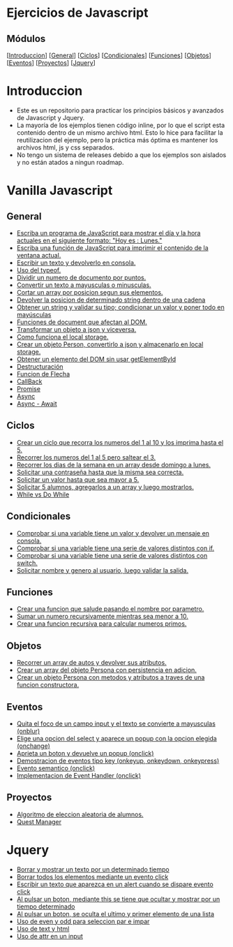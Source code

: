 # Ejercicios de Javascript

## Módulos
[[Introduccion](#introduccion)]
[[General](#general)]
[[Ciclos](#ciclos)]
[[Condicionales](#condicionales)]
[[Funciones](#funciones)]
[[Objetos](#objetos)]
[[Eventos](#eventos)]
[[Proyectos](#proyectos)]
[[Jquery](#jquery)]

# Introduccion
* Este es un repositorio para practicar los principios básicos y avanzados de Javascript y Jquery.
* La mayoría de los ejemplos tienen código inline, por lo que el script esta contenido dentro de un mismo archivo html. Esto lo hice para facilitar la reutilizacion del ejemplo, pero la práctica más óptima es mantener los archivos html, js y css separados.
* No tengo un sistema de releases debido a que los ejemplos son aislados y no están atados a ningun roadmap.

# Vanilla Javascript
## General
* [Escriba un programa de JavaScript para mostrar el día y la hora actuales en el siguiente formato: "Hoy es : Lunes."](general/date.js)
* [Escriba una función de JavaScript para imprimir el contenido de la ventana actual.](general/printer.html)
* [Escribir un texto y devolverlo en consola.](general/prompt.js)
* [Uso del typeof.](general/typeof.js)
* [Dividir un numero de documento por puntos.](general/dni.js)
* [Convertir un texto a mayusculas o minusculas.](general/lower_upper.js)
* [Cortar un array por posicion segun sus elementos.](general/split.js)
* [Devolver la posicion de determinado string dentro de una cadena](general/indexof.js)
* [Obtener un string y validar su tipo; condicionar un valor y poner todo en mayúsculas](general/indexof_type_upper.js)
* [Funciones de document que afectan al DOM.](general/dom)
* [Transformar un objeto a json y viceversa.](general/json.js)
* [Como funciona el local storage.](general/storage.js)
* [Crear un objeto Person, convertirlo a json y almacenarlo en local storage.](general/storage_json.js)
* [Obtener un elemento del DOM sin usar getElementById](general/woGetElementById.html)
* [Destructuración](general/destructuracion.js)
* [Funcion de Flecha](general/funcion_flecha.js)
* [CallBack](general/callback.js)
* [Promise](general/promise.js)
* [Async](general/async.js)
* [Async - Await](general/async_await.js)
## Ciclos
* [Crear un ciclo que recorra los numeros del 1 al 10 y los imprima hasta el 5.](ciclos/while_break.js)
* [Recorrer los numeros del 1 al 5 pero saltear el 3.](ciclos/for_continue.js)
* [Recorrer los dias de la semana en un array desde domingo a lunes.](ciclos/for.js)
* [Solicitar una contraseña hasta que la misma sea correcta.](ciclos/do_while.js)
* [Solicitar un valor hasta que sea mayor a 5.](ciclos/do_while_number.js)
* [Solicitar 5 alumnos, agregarlos a un array y luego mostrarlos.](ciclos/for_array.js)
* [While vs Do While](ciclos/while_do_while.js)
## Condicionales
* [Comprobar si una variable tiene un valor y devolver un mensaje en consola.](condicionales/if.js)
* [Comprobar si una variable tiene una serie de valores distintos con if.](condicionales/elseif.js)
* [Comprobar si una variable tiene una serie de valores distintos con switch.](condicionales/switch.js)
* [Solicitar nombre y genero al usuario, luego validar la salida.](condicionales/gender.js)
## Funciones
* [Crear una funcion que salude pasando el nombre por parametro.](funciones/saludo.js)
* [Sumar un numero recursivamente mientras sea menor a 10.](funciones/recursividad.js)
* [Crear una funcion recursiva para calcular numeros primos.](funciones/primos.js)
## Objetos
* [Recorrer un array de autos y devolver sus atributos.](objetos/cars.js)
* [Crear un array del objeto Persona con persistencia en adicion.](objetos/persons.js)
* [Crear un objeto Persona con metodos y atributos a traves de una funcion constructora.](objetos/person.js)
## Eventos
* [Quita el foco de un campo input y el texto se convierte a mayusculas (onblur)](eventos/onblur.html)
* [Elige una opcion del select y aparece un popup con la opcion elegida (onchange)](eventos/onchange.html)
* [Aprieta un boton y devuelve un popup (onclick)](eventos/onclick.html)
* [Demostracion de eventos tipo key (onkeyup, onkeydown, onkeypress)](eventos/onkey_up_down_press.html)
* [Evento semantico (onclick)](eventos/evento_semantico.html)
* [Implementacion de Event Handler (onclick)](eventos/event_handler.html)
## Proyectos
* [Algoritmo de eleccion aleatoria de alumnos.](proyectos/alumnos_random)
* [Quest Manager](proyectos/quest_manager)

# Jquery
* [Borrar y mostrar un texto por un determinado tiempo](jquery/hide_show.html)
* [Borrar todos los elementos mediante un evento click](jquery/hide_all.html)
* [Escribir un texto que aparezca en un alert cuando se dispare evento click](jquery/input_alert.html)
* [Al pulsar un boton, mediante this se tiene que ocultar y mostrar por un tiempo determinado](jquery/this.html)
* [Al pulsar un boton, se oculta el ultimo y primer elemento de una lista](jquery/list_selector.html)
* [Uso de even y odd para seleccion par e impar](jquery/even_odd.html)
* [Uso de text y html](jquery/text_html.html)
* [Uso de attr en un input](jquery/attr.html)